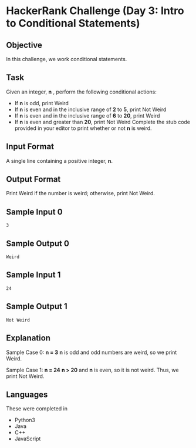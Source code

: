 # HackerRank Challenge (Day 3: Intro to Conditional Statements)

## Objective
In this challenge, we work conditional statements.

## Task
Given an integer, **n** , perform the following conditional actions:

- If **n** is odd, print Weird
- If **n** is even and in the inclusive range of **2** to **5**, print Not Weird
- If **n** is even and in the inclusive range of **6** to **20**, print Weird
- If **n** is even and greater than **20**, print Not Weird
Complete the stub code provided in your editor to print whether or not **n** is weird.

## Input Format
A single line containing a positive integer, **n**.

## Output Format
Print Weird if the number is weird; otherwise, print Not Weird.

## Sample Input 0
```
3
```

## Sample Output 0
```
Weird
```

## Sample Input 1
```
24
```

## Sample Output 1
```
Not Weird
```

## Explanation
Sample Case 0: **n = 3**
**n** is odd and odd numbers are weird, so we print Weird.

Sample Case 1: **n = 24**
**n > 20** and **n** is even, so it is not weird. Thus, we print Not Weird.

## Languages
These were completed in
- Python3
- Java
- C++
- JavaScript
